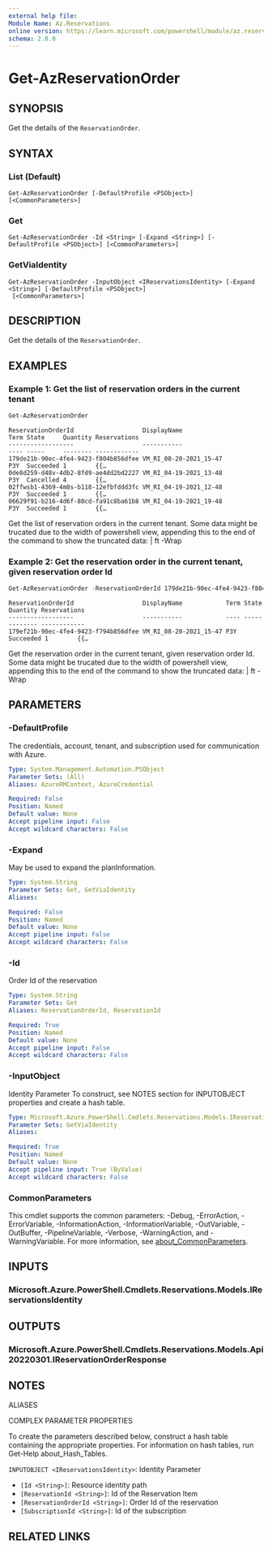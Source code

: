 ```yaml
---
external help file:
Module Name: Az.Reservations
online version: https://learn.microsoft.com/powershell/module/az.reservations/get-azreservationorder
schema: 2.0.0
---
```


# Get-AzReservationOrder

## SYNOPSIS
Get the details of the `ReservationOrder`.

## SYNTAX

### List (Default)
```
Get-AzReservationOrder [-DefaultProfile <PSObject>] [<CommonParameters>]
```

### Get
```
Get-AzReservationOrder -Id <String> [-Expand <String>] [-DefaultProfile <PSObject>] [<CommonParameters>]
```

### GetViaIdentity
```
Get-AzReservationOrder -InputObject <IReservationsIdentity> [-Expand <String>] [-DefaultProfile <PSObject>]
 [<CommonParameters>]
```

## DESCRIPTION
Get the details of the `ReservationOrder`.

## EXAMPLES

### Example 1: Get the list of reservation orders in the current tenant
```powershell
Get-AzReservationOrder
```

```output
ReservationOrderId                   DisplayName                                          Term State     Quantity Reservations
------------------                   -----------                                          ---- -----     -------- ------------
179de21b-90ec-4fe4-9423-f804b856dfee VM_RI_08-20-2021_15-47                               P3Y  Succeeded 1        {{…
0de8d259-d48v-4db2-8fd9-ae4dd2bd2227 VM_RI_04-19-2021_13-48                               P3Y  Cancelled 4        {{…
02ffwsb1-4369-4m8s-b118-12efbfddd3fc VM_RI_04-19-2021_12-48                               P3Y  Succeeded 1        {{…
06629f91-b216-4d6f-80cd-fa91c8ba61b8 VM_RI_04-19-2021_19-48                               P3Y  Succeeded 1        {{…
```

Get the list of reservation orders in the current tenant.
Some data might be trucated due to the width of powershell view, appending this to the end of the command to show the truncated data: | ft -Wrap

### Example 2: Get the reservation order in the current tenant, given reservation order Id
```powershell
Get-AzReservationOrder -ReservationOrderId 179de21b-90ec-4fe4-9423-f804b856dfee
```

```output
ReservationOrderId                   DisplayName            Term State     Quantity Reservations
------------------                   -----------            ---- -----     -------- ------------
179ef21b-90ec-4fe4-9423-f794b856dfee VM_RI_08-20-2021_15-47 P3Y  Succeeded 1        {{…
```

Get the reservation order in the current tenant, given reservation order Id.
Some data might be trucated due to the width of powershell view, appending this to the end of the command to show the truncated data: | ft -Wrap

## PARAMETERS

### -DefaultProfile
The credentials, account, tenant, and subscription used for communication with Azure.

```yaml
Type: System.Management.Automation.PSObject
Parameter Sets: (All)
Aliases: AzureRMContext, AzureCredential

Required: False
Position: Named
Default value: None
Accept pipeline input: False
Accept wildcard characters: False
```

### -Expand
May be used to expand the planInformation.

```yaml
Type: System.String
Parameter Sets: Get, GetViaIdentity
Aliases:

Required: False
Position: Named
Default value: None
Accept pipeline input: False
Accept wildcard characters: False
```

### -Id
Order Id of the reservation

```yaml
Type: System.String
Parameter Sets: Get
Aliases: ReservationOrderId, ReservationId

Required: True
Position: Named
Default value: None
Accept pipeline input: False
Accept wildcard characters: False
```

### -InputObject
Identity Parameter
To construct, see NOTES section for INPUTOBJECT properties and create a hash table.

```yaml
Type: Microsoft.Azure.PowerShell.Cmdlets.Reservations.Models.IReservationsIdentity
Parameter Sets: GetViaIdentity
Aliases:

Required: True
Position: Named
Default value: None
Accept pipeline input: True (ByValue)
Accept wildcard characters: False
```

### CommonParameters
This cmdlet supports the common parameters: -Debug, -ErrorAction, -ErrorVariable, -InformationAction, -InformationVariable, -OutVariable, -OutBuffer, -PipelineVariable, -Verbose, -WarningAction, and -WarningVariable. For more information, see [about_CommonParameters](http://go.microsoft.com/fwlink/?LinkID=113216).

## INPUTS

### Microsoft.Azure.PowerShell.Cmdlets.Reservations.Models.IReservationsIdentity

## OUTPUTS

### Microsoft.Azure.PowerShell.Cmdlets.Reservations.Models.Api20220301.IReservationOrderResponse

## NOTES

ALIASES

COMPLEX PARAMETER PROPERTIES

To create the parameters described below, construct a hash table containing the appropriate properties. For information on hash tables, run Get-Help about_Hash_Tables.


`INPUTOBJECT <IReservationsIdentity>`: Identity Parameter
  - `[Id <String>]`: Resource identity path
  - `[ReservationId <String>]`: Id of the Reservation Item
  - `[ReservationOrderId <String>]`: Order Id of the reservation
  - `[SubscriptionId <String>]`: Id of the subscription

## RELATED LINKS

